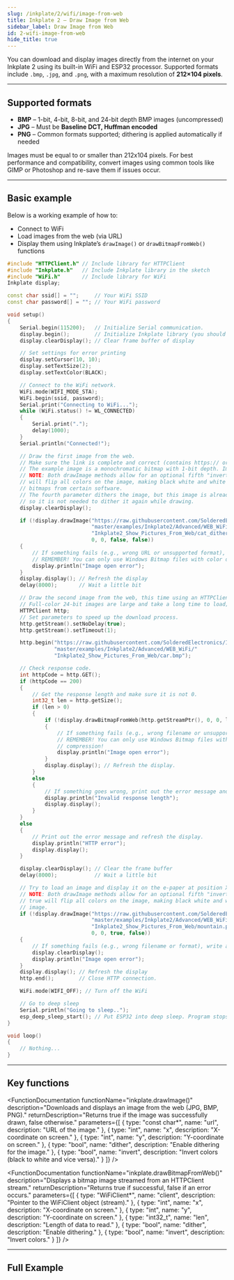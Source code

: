 ```yaml
---  
slug: /inkplate/2/wifi/image-from-web  
title: Inkplate 2 – Draw Image from Web
sidebar_label: Draw Image from Web
id: 2-wifi-image-from-web  
hide_title: true  
---
```


<SectionTitle title="Displaying Web Images" backgroundImage="/img/wifi.png" />

You can download and display images directly from the internet on your Inkplate 2 using its built-in WiFi and ESP32 processor. Supported formats include `.bmp`, `.jpg`, and `.png`, with a maximum resolution of **212×104 pixels**.

---

## Supported formats

- **BMP** – 1-bit, 4-bit, 8-bit, and 24-bit depth BMP images (uncompressed)
- **JPG** – Must be **Baseline DCT, Huffman encoded**
- **PNG** – Common formats supported; dithering is applied automatically if needed

<InfoBox>Images must be equal to or smaller than 212x104 pixels. For best performance and compatibility, convert images using common tools like GIMP or Photoshop and re-save them if issues occur.</InfoBox>

---

## Basic example

Below is a working example of how to:  
- Connect to WiFi  
- Load images from the web (via URL)  
- Display them using Inkplate’s `drawImage()` or `drawBitmapFromWeb()` functions

```cpp
#include "HTTPClient.h" // Include library for HTTPClient
#include "Inkplate.h"   // Include Inkplate library in the sketch
#include "WiFi.h"       // Include library for WiFi
Inkplate display;       

const char ssid[] = "";     // Your WiFi SSID
const char password[] = ""; // Your WiFi password

void setup()
{
    Serial.begin(115200);   // Initialize Serial communication.
    display.begin();        // Initialize Inkplate library (you should call this function ONLY ONCE)
    display.clearDisplay(); // Clear frame buffer of display

    // Set settings for error printing
    display.setCursor(10, 10);
    display.setTextSize(2);
    display.setTextColor(BLACK);

    // Connect to the WiFi network.
    WiFi.mode(WIFI_MODE_STA);
    WiFi.begin(ssid, password);
    Serial.print("Connecting to WiFi...");
    while (WiFi.status() != WL_CONNECTED)
    {
        Serial.print(".");
        delay(1000);
    }
    Serial.println("Connected!");

    // Draw the first image from the web.
    // Make sure the link is complete and correct (contains https:// or http://).
    // The example image is a monochromatic bitmap with 1-bit depth. Images like this load the fastest.
    // NOTE: Both drawImage methods allow for an optional fifth "invert" parameter. Setting this parameter to true
    // will flip all colors on the image, making black white and white black. This may be necessary when exporting
    // bitmaps from certain software.
    // The fourth parameter dithers the image, but this image is already dithered,
    // so it is not needed to dither it again while drawing.
    display.clearDisplay();

    if (!display.drawImage("https://raw.githubusercontent.com/SolderedElectronics/Inkplate-Arduino-library/"
                           "master/examples/Inkplate2/Advanced/WEB_WiFi/"
                           "Inkplate2_Show_Pictures_From_Web/cat_dithered.jpg",
                           0, 0, false, false))
    {
        // If something fails (e.g., wrong URL or unsupported format), write an error message on the screen.
        // REMEMBER! You can only use Windows Bitmap files with color depths of 1, 4, 8, or 24 bits with no compression!
        display.println("Image open error");
    }
    display.display(); // Refresh the display
    delay(8000);       // Wait a little bit

    // Draw the second image from the web, this time using an HTTPClient to fetch the response manually.
    // Full-color 24-bit images are large and take a long time to load; it will take around 20 seconds.
    HTTPClient http;
    // Set parameters to speed up the download process.
    http.getStream().setNoDelay(true);
    http.getStream().setTimeout(1);

    http.begin("https://raw.githubusercontent.com/SolderedElectronics/Inkplate-Arduino-library/"
               "master/examples/Inkplate2/Advanced/WEB_WiFi/"
               "Inkplate2_Show_Pictures_From_Web/car.bmp");

    // Check response code.
    int httpCode = http.GET();
    if (httpCode == 200)
    {
        // Get the response length and make sure it is not 0.
        int32_t len = http.getSize();
        if (len > 0)
        {
            if (!display.drawBitmapFromWeb(http.getStreamPtr(), 0, 0, len, true, false))
            {
                // If something fails (e.g., wrong filename or unsupported bitmap format), write an error message on the screen.
                // REMEMBER! You can only use Windows Bitmap files with color depths of 1, 4, 8, or 24 bits with no
                // compression!
                display.println("Image open error");
            }
            display.display(); // Refresh the display.
        }
        else
        {
            // If something goes wrong, print out the error message and refresh the display.
            display.println("Invalid response length");
            display.display();
        }
    }
    else
    {
        // Print out the error message and refresh the display.
        display.println("HTTP error");
        display.display();
    }

    display.clearDisplay(); // Clear the frame buffer
    delay(8000);            // Wait a little bit

    // Try to load an image and display it on the e-paper at position X=0, Y=0
    // NOTE: Both drawImage methods allow for an optional fifth "invert" parameter. Setting this parameter to
    // true will flip all colors on the image, making black white and white black. The fourth parameter dithers the
    // image.
    if (!display.drawImage("https://raw.githubusercontent.com/SolderedElectronics/Inkplate-Arduino-library/"
                           "master/examples/Inkplate2/Advanced/WEB_WiFi/"
                           "Inkplate2_Show_Pictures_From_Web/mountain.png",
                           0, 0, true, false))
    {
        // If something fails (e.g., wrong filename or format), write an error message on the screen.
        display.clearDisplay();
        display.println("Image open error");
    }
    display.display(); // Refresh the display
    http.end();        // Close HTTP connection.

    WiFi.mode(WIFI_OFF); // Turn off the WiFi

    // Go to deep sleep
    Serial.println("Going to sleep..");
    esp_deep_sleep_start(); // Put ESP32 into deep sleep. Program stops here
}

void loop()
{
    // Nothing...
}
```

<CenteredImage src="/img/inkplate_2/img_from_web.png" alt="Expected output on Inkplate display" caption="Expected output on Inkplate display." width="750px" />

---

## Key functions

<FunctionDocumentation
  functionName="inkplate.drawImage()"
  description="Downloads and displays an image from the web (JPG, BMP, PNG)."
  returnDescription="Returns true if the image was successfully drawn, false otherwise."
  parameters={[
    { type: "const char*", name: "url", description: "URL of the image." },
    { type: "int", name: "x", description: "X-coordinate on screen." },
    { type: "int", name: "y", description: "Y-coordinate on screen." },
    { type: "bool", name: "dither", description: "Enable dithering for the image." },
    { type: "bool", name: "invert", description: "Invert colors (black to white and vice versa)." }
  ]}
/>

<FunctionDocumentation
  functionName="inkplate.drawBitmapFromWeb()"
  description="Displays a bitmap image streamed from an HTTPClient stream."
  returnDescription="Returns true if successful, false if an error occurs."
  parameters={[
    { type: "WiFiClient*", name: "client", description: "Pointer to the WiFiClient object (stream)." },
    { type: "int", name: "x", description: "X-coordinate on screen." },
    { type: "int", name: "y", description: "Y-coordinate on screen." },
    { type: "int32_t", name: "len", description: "Length of data to read." },
    { type: "bool", name: "dither", description: "Enable dithering." },
    { type: "bool", name: "invert", description: "Invert colors." }
  ]}
/>

---

## Full Example

<QuickLink 
  title="Inkplate2_Show_Pictures_From_Web.ino" 
  description="Full example that downloads and displays .jpg, .png, and .bmp files over WiFi."
  url="https://github.com/SolderedElectronics/Inkplate-Arduino-library/tree/master/examples/Inkplate2/Advanced/WEB_WiFi/Inkplate2_Show_Pictures_From_Web" 
/>